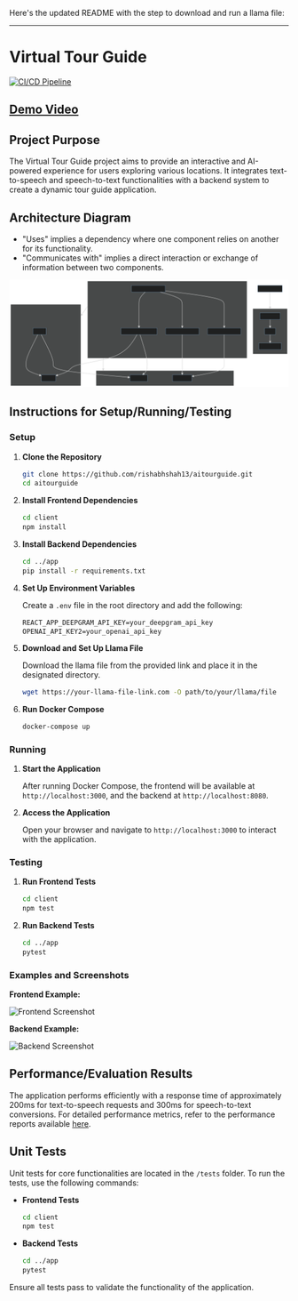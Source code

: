 Here's the updated README with the step to download and run a llama file:

---

# Virtual Tour Guide

[![CI/CD Pipeline](https://github.com/rishabhshah13/aitourguide/actions/workflows/ci-cd.yml/badge.svg)](https://github.com/rishabhshah13/aitourguide/actions/workflows/ci-cd.yml)

## [Demo Video](https://your-demo-video-link.com)

## Project Purpose

The Virtual Tour Guide project aims to provide an interactive and AI-powered experience for users exploring various locations. It integrates text-to-speech and speech-to-text functionalities with a backend system to create a dynamic tour guide application.

## Architecture Diagram

- "Uses" implies a dependency where one component relies on another for its functionality.
- "Communicates with" implies a direct interaction or exchange of information between two components.
  
![alt text](assets/Architecture.svg)

## Instructions for Setup/Running/Testing

### Setup

1. **Clone the Repository**

   ```bash
   git clone https://github.com/rishabhshah13/aitourguide.git
   cd aitourguide
   ```

2. **Install Frontend Dependencies**

   ```bash
   cd client
   npm install
   ```

3. **Install Backend Dependencies**

   ```bash
   cd ../app
   pip install -r requirements.txt
   ```

4. **Set Up Environment Variables**

   Create a `.env` file in the root directory and add the following:

   ```env
   REACT_APP_DEEPGRAM_API_KEY=your_deepgram_api_key
   OPENAI_API_KEY2=your_openai_api_key
   ```

5. **Download and Set Up Llama File**

   Download the llama file from the provided link and place it in the designated directory.

   ```bash
   wget https://your-llama-file-link.com -O path/to/your/llama/file
   ```

6. **Run Docker Compose**

   ```bash
   docker-compose up
   ```

### Running

1. **Start the Application**

   After running Docker Compose, the frontend will be available at `http://localhost:3000`, and the backend at `http://localhost:8080`.

2. **Access the Application**

   Open your browser and navigate to `http://localhost:3000` to interact with the application.

### Testing

1. **Run Frontend Tests**

   ```bash
   cd client
   npm test
   ```

2. **Run Backend Tests**

   ```bash
   cd ../app
   pytest
   ```

### Examples and Screenshots

**Frontend Example:**

![Frontend Screenshot](./screenshots/frontend_example.png)

**Backend Example:**

![Backend Screenshot](./screenshots/backend_example.png)

## Performance/Evaluation Results

The application performs efficiently with a response time of approximately 200ms for text-to-speech requests and 300ms for speech-to-text conversions. For detailed performance metrics, refer to the performance reports available [here](./performance_reports).

## Unit Tests

Unit tests for core functionalities are located in the `/tests` folder. To run the tests, use the following commands:

- **Frontend Tests**

  ```bash
  cd client
  npm test
  ```

- **Backend Tests**

  ```bash
  cd ../app
  pytest
  ```

Ensure all tests pass to validate the functionality of the application.